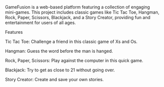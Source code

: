 GameFusion is a web-based platform featuring a collection of engaging mini-games. This project includes classic games like Tic Tac Toe, Hangman, Rock, Paper, Scissors, Blackjack, and a Story Creator, providing fun and entertainment for users of all ages.


Features


Tic Tac Toe: Challenge a friend in this classic game of Xs and Os.

Hangman: Guess the word before the man is hanged.

Rock, Paper, Scissors: Play against the computer in this quick game.

Blackjack: Try to get as close to 21 without going over.

Story Creator: Create and save your own stories.
